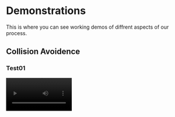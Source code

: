 # Demonstrations
This is where you can see working demos of diffrent aspects of our process.

## Collision Avoidence

### Test01
<video src='' width=180/>

### Test02
<video src='your URL here' width=180/>

## ARDU Pilot Sim

### Test01
<video src='your URL here' width=180/>

### Test02
<video src='https://github.com/alecstem/REUWebsite/blob/gh-pages/Vid/Demo%207%20-%20Compressed.m4v' width=180/>
